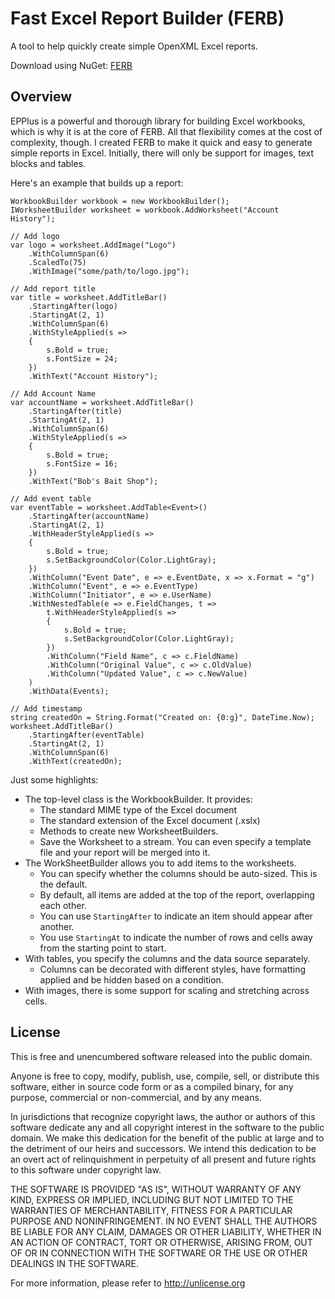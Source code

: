 # Fast Excel Report Builder (FERB)

A tool to help quickly create simple OpenXML Excel reports.

Download using NuGet: [FERB](http://www.nuget.org/packages/FERB/)

## Overview
EPPlus is a powerful and thorough library for building Excel workbooks, which is why it is at the core of FERB. All that flexibility comes at the cost of complexity, though. I created FERB to make it quick and easy to generate simple reports in Excel. Initially, there will only be support for images, text blocks and tables.

Here's an example that builds up a report:

    WorkbookBuilder workbook = new WorkbookBuilder();
    IWorksheetBuilder worksheet = workbook.AddWorksheet("Account History");

    // Add logo
    var logo = worksheet.AddImage("Logo")
        .WithColumnSpan(6)
        .ScaledTo(75)
        .WithImage("some/path/to/logo.jpg");

    // Add report title
    var title = worksheet.AddTitleBar()
        .StartingAfter(logo)
        .StartingAt(2, 1)
        .WithColumnSpan(6)
        .WithStyleApplied(s =>
        {
            s.Bold = true;
            s.FontSize = 24;
        })
        .WithText("Account History");

    // Add Account Name
    var accountName = worksheet.AddTitleBar()
        .StartingAfter(title)
        .StartingAt(2, 1)
        .WithColumnSpan(6)
        .WithStyleApplied(s =>
        {
            s.Bold = true;
            s.FontSize = 16;
        })
        .WithText("Bob's Bait Shop");

    // Add event table
    var eventTable = worksheet.AddTable<Event>()
        .StartingAfter(accountName)
        .StartingAt(2, 1)
        .WithHeaderStyleApplied(s =>
        {
            s.Bold = true;
            s.SetBackgroundColor(Color.LightGray);
        })
        .WithColumn("Event Date", e => e.EventDate, x => x.Format = "g")
        .WithColumn("Event", e => e.EventType)
        .WithColumn("Initiator", e => e.UserName)
        .WithNestedTable(e => e.FieldChanges, t =>
            t.WithHeaderStyleApplied(s =>
            {
                s.Bold = true;
                s.SetBackgroundColor(Color.LightGray);
            })
            .WithColumn("Field Name", c => c.FieldName)
            .WithColumn("Original Value", c => c.OldValue)
            .WithColumn("Updated Value", c => c.NewValue)
        )
        .WithData(Events);

    // Add timestamp
    string createdOn = String.Format("Created on: {0:g}", DateTime.Now);
    worksheet.AddTitleBar()
        .StartingAfter(eventTable)
        .StartingAt(2, 1)
        .WithColumnSpan(6)
        .WithText(createdOn);
    
Just some highlights:
- The top-level class is the WorkbookBuilder. It provides:
	- The standard MIME type of the Excel document
	- The standard extension of the Excel document (.xslx)
	- Methods to create new WorksheetBuilders.
	- Save the Worksheet to a stream. You can even specify a template file and your report will be merged into it.
- The WorkSheetBuilder allows you to add items to the worksheets.
	- You can specify whether the columns should be auto-sized. This is the default.
	- By default, all items are added at the top of the report, overlapping each other.
	- You can use `StartingAfter` to indicate an item should appear after another.
	- You use `StartingAt` to indicate the number of rows and cells away from the starting point to start.
- With tables, you specify the columns and the data source separately.
	- Columns can be decorated with different styles, have formatting applied and be hidden based on a condition.
- With images, there is some support for scaling and stretching across cells.

## License
This is free and unencumbered software released into the public domain.

Anyone is free to copy, modify, publish, use, compile, sell, or
distribute this software, either in source code form or as a compiled
binary, for any purpose, commercial or non-commercial, and by any
means.

In jurisdictions that recognize copyright laws, the author or authors
of this software dedicate any and all copyright interest in the
software to the public domain. We make this dedication for the benefit
of the public at large and to the detriment of our heirs and
successors. We intend this dedication to be an overt act of
relinquishment in perpetuity of all present and future rights to this
software under copyright law.

THE SOFTWARE IS PROVIDED "AS IS", WITHOUT WARRANTY OF ANY KIND,
EXPRESS OR IMPLIED, INCLUDING BUT NOT LIMITED TO THE WARRANTIES OF
MERCHANTABILITY, FITNESS FOR A PARTICULAR PURPOSE AND NONINFRINGEMENT.
IN NO EVENT SHALL THE AUTHORS BE LIABLE FOR ANY CLAIM, DAMAGES OR
OTHER LIABILITY, WHETHER IN AN ACTION OF CONTRACT, TORT OR OTHERWISE,
ARISING FROM, OUT OF OR IN CONNECTION WITH THE SOFTWARE OR THE USE OR
OTHER DEALINGS IN THE SOFTWARE.

For more information, please refer to <http://unlicense.org>
